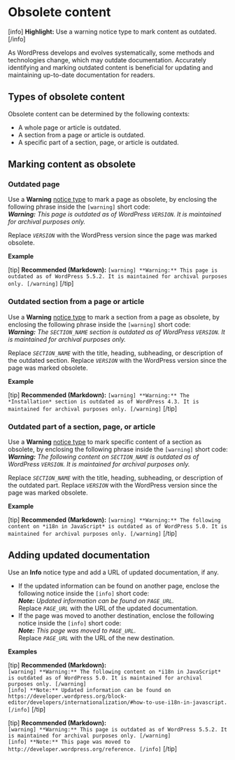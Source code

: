 # Obsolete content

[info] **Highlight:** Use a warning notice type to mark content as outdated. [/info]  

As WordPress develops and evolves systematically, some methods and technologies change, which may outdate documentation. Accurately identifying and marking outdated content is beneficial for updating and maintaining up-to-date documentation for readers.

## Types of obsolete content

Obsolete content can be determined by the following contexts:  
- A whole page or article is outdated.
- A section from a page or article is outdated.
- A specific part of a section, page, or article is outdated.

## Marking content as obsolete

### Outdated page

Use a **Warning** [notice type](https://make.wordpress.org/docs/style-guide/formatting/notices/#cautions-warnings-notes-and-other-notices) to mark a page as obsolete, by enclosing the following phrase inside the `[warning]` short code:  
*__Warning:__ This page is outdated as of WordPress <code><var>VERSION</code></var>. It is maintained for archival purposes only.*

Replace <code><var>VERSION</code></var> with the WordPress version since the page was marked obsolete.

**Example**  

[tip] **Recommended (Markdown):** `[warning] **Warning:** This page is outdated as of WordPress 5.5.2. It is maintained for archival purposes only. [/warning]` [/tip]  

### Outdated section from a page or article

Use a **Warning** [notice type](https://make.wordpress.org/docs/style-guide/formatting/notices/#cautions-warnings-notes-and-other-notices) to mark a section from a page as obsolete, by enclosing the following phrase inside the `[warning]` short code:  
*__Warning:__ The <code><var>SECTION_NAME</code></var> section is outdated as of WordPress <code><var>VERSION</code></var>. It is maintained for archival purposes only.*

Replace <code><var>SECTION_NAME</code></var> with the title, heading, subheading, or description of the outdated section. Replace <code><var>VERSION</code></var> with the WordPress version since the page was marked obsolete.

**Example**  

[tip] **Recommended (Markdown):** `[warning] **Warning:** The *Installation* section is outdated as of WordPress 4.3. It is maintained for archival purposes only. [/warning]` [/tip]  

### Outdated part of a section, page, or article

Use a **Warning** [notice type](https://make.wordpress.org/docs/style-guide/formatting/notices/#cautions-warnings-notes-and-other-notices) to mark specific content of a section as obsolete, by enclosing the following phrase inside the `[warning]` short code:  
*__Warning:__ The following content on <code><var>SECTION_NAME</code></var> is outdated as of WordPress <code><var>VERSION</code></var>. It is maintained for archival purposes only.*  

Replace <code><var>SECTION_NAME</code></var> with the title, heading, subheading, or description of the outdated part. Replace <code><var>VERSION</code></var> with the WordPress version since the page was marked obsolete.

**Example**  

[tip] **Recommended (Markdown):** `[warning] **Warning:** The following content on *i18n in JavaScript* is outdated as of WordPress 5.0. It is maintained for archival purposes only. [/warning]` [/tip]  

## Adding updated documentation

Use an **Info** notice type and add a URL of updated documentation, if any.  
- If the updated information can be found on another page, enclose the following notice inside the `[info]` short code:  
  *__Note:__ Updated information can be found on <code><var>PAGE_URL</code></var>.*  
  Replace <code><var>PAGE_URL</code></var> with the URL of the updated documentation.
- If the page was moved to another destination, enclose the following notice inside the `[info]` short code:  
  *__Note:__ This page was moved to <code><var>PAGE_URL</code></var>.*  
  Replace <code><var>PAGE_URL</code></var> with the URL of the new destination.

**Examples**  

[tip] **Recommended (Markdown):**  
`[warning] **Warning:** The following content on *i18n in JavaScript* is outdated as of WordPress 5.0. It is maintained for archival purposes only. [/warning]`  
`[info] **Note:** Updated information can be found on https://developer.wordpress.org/block-editor/developers/internationalization/#how-to-use-i18n-in-javascript. [/info]` [/tip]  

[tip] **Recommended (Markdown):**  
`[warning] **Warning:** This page is outdated as of WordPress 5.5.2. It is maintained for archival purposes only. [/warning]`  
`[info] **Note:** This page was moved to http://developer.wordpress.org/reference. [/info]` [/tip]  
